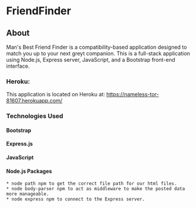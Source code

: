 # FriendFinder

## About
Man's Best Friend Finder is a compatibility-based application designed to match you up to your next greyt companion. This is a full-stack application using Node.js, Express server, JavaScript, and a Bootstrap front-end interface.

### Heroku:
This application is located on Heroku at: https://nameless-tor-81607.herokuapp.com/ 


### Technologies Used
#### Bootstrap
#### Express.js
#### JavaScript
#### Node.js Packages
    * node path npm to get the correct file path for our html files.
    * node body-parser npm to act as middleware to make the posted data more manageable.
    * node express npm to connect to the Express server.